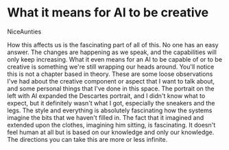 # What it means for AI to be creative



NiceAunties

How this affects us is the fascinating part of all of this. No one has an easy answer. The changes are happening as we speak, and the capabilities will only keep increasing. What it even means for an AI to be capable of or to be creative is something we're still wrapping our heads around.
You'll notice this is not a chapter based in theory. These are some loose observations I've had about the creative component or aspect that I want to talk about, and some personal things that I've done in this space. The portrait on the left with AI expanded the Descartes portrait, and I didn't know what to expect, but it definitely wasn't what I got, especially the sneakers and the legs. The style and everything is absolutely fascinating how the systems imagine the bits that we haven't filled in.
The fact that it imagined and extended upon the clothes, imagining him sitting, is fascinating. It doesn't feel human at all but is based on our knowledge and only our knowledge. The directions you can take this are more or less infinite.
